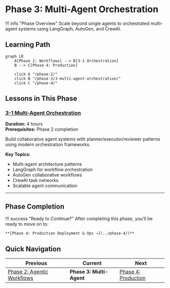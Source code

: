 # Phase 3: Multi-Agent Orchestration

!!! info "Phase Overview"
Scale beyond single agents to orchestrated multi-agent systems using LangGraph, AutoGen, and CrewAI.

## Learning Path

```mermaid
graph LR
    A[Phase 2: Workflows] --> B[3-1 Orchestration]
    B --> C[Phase 4: Production]

    click A "/phase-2/"
    click B "/phase-3/3-multi-agent-orchestration/"
    click C "/phase-4/"
```

## Lessons in This Phase

### [3-1 Multi-Agent Orchestration](3-multi-agent-orchestration.md)

**Duration:** 4 hours  
**Prerequisites:** Phase 2 completion

Build collaborative agent systems with planner/executor/reviewer patterns using modern orchestration frameworks.

**Key Topics:**

- Multi-agent architecture patterns
- LangGraph for workflow orchestration
- AutoGen collaborative workflows
- CrewAI task networks
- Scalable agent communication

---

## Phase Completion

!!! success "Ready to Continue?"
After completing this phase, you'll be ready to move on to:

    **[Phase 4: Production Deployment & Ops →](../phase-4/)**

## Quick Navigation

| Previous                                  | Current                  | Next                               |
| ----------------------------------------- | ------------------------ | ---------------------------------- |
| [Phase 2: Agentic Workflows](../phase-2/) | **Phase 3: Multi-Agent** | [Phase 4: Production](../phase-4/) |

